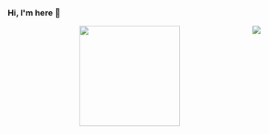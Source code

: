 ### Hi, I'm here 👋
<p align="center">
  <img align="center" src="https://github.com/leeyongit/leeyongit/raw/master/coding.gif" width="200px"/>
  <img align="right" src="https://github-readme-stats.vercel.app/api?username=leeyongit&show_icons=true&icon_color=CE1D2D&text_color=718096&bg_color=00000000&hide_title=true&hide_border=true" />
</p>




